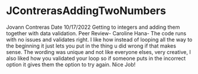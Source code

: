 # JContrerasAddingTwoNumbers
Jovann Contreras
Date 10/17/2022
Getting to integers and adding them together with data validation.
Peer Review- Caroline Hana- The code runs with no issues and validates right. I like how instead of looping all the way to the beginning it just lets you put in the thing u did wrong if that makes sense. The wording was unique and not like everyone elses, very creative, I also liked how you validated your loop so if someone puts in the incorrect option it gives them the option to try again. Nice Job!